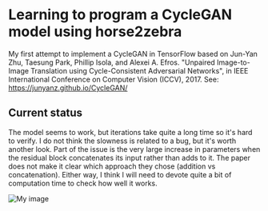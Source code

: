 # Learning to program a CycleGAN model using horse2zebra
My first attempt to implement a CycleGAN in TensorFlow based on Jun-Yan Zhu, Taesung Park, Phillip Isola, and Alexei A. Efros. "Unpaired Image-to-Image Translation using Cycle-Consistent Adversarial Networks", in IEEE International Conference on Computer Vision (ICCV), 2017.  See: https://junyanz.github.io/CycleGAN/ 

## Current status
The model seems to work, but iterations take quite a long time so it's hard to verify.  I do not think the slowness is related to a bug, but it's worth another look. Part of the issue is the very large increase in parameters when the residual block concatenates its input rather than adds to it.  The paper does not make it clear which approach they chose (addition vs concatenation).  Either way, I think I will need to devote quite a bit of computation time to check how well it works.

![My image](https://github.com/ultraglorious/cyclegan-learning/blob/main/output/horse2zebra/image_at_epoch_0014.png)
